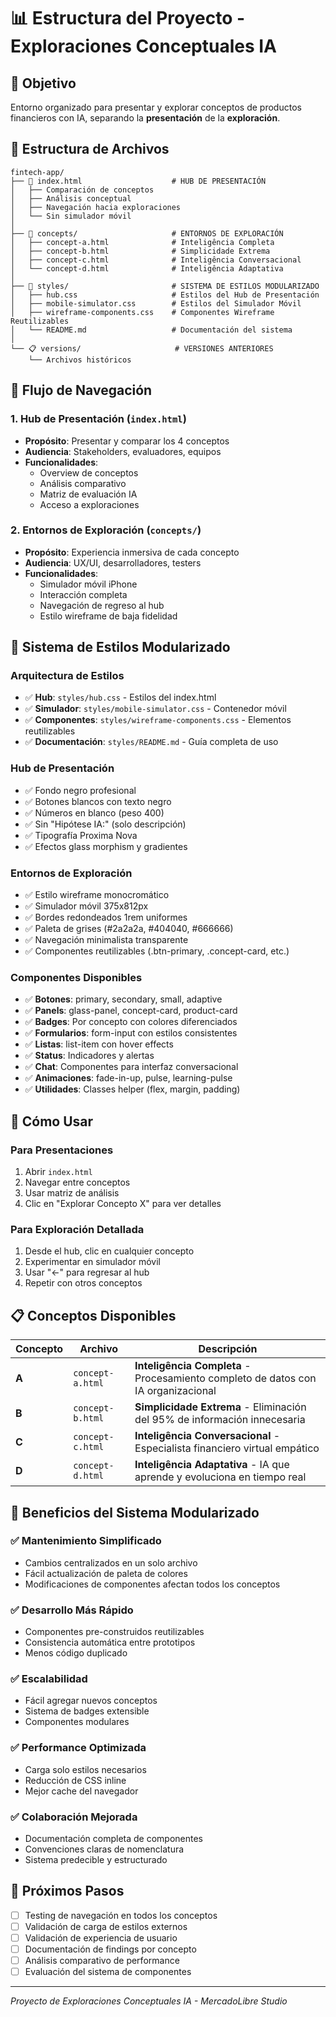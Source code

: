 # 📊 Estructura del Proyecto - Exploraciones Conceptuales IA

## 🎯 Objetivo
Entorno organizado para presentar y explorar conceptos de productos financieros con IA, separando la **presentación** de la **exploración**.

## 📁 Estructura de Archivos

```
fintech-app/
├── 🎯 index.html                    # HUB DE PRESENTACIÓN
│   ├── Comparación de conceptos
│   ├── Análisis conceptual
│   ├── Navegación hacia exploraciones
│   └── Sin simulador móvil
│
├── 📱 concepts/                     # ENTORNOS DE EXPLORACIÓN
│   ├── concept-a.html              # Inteligência Completa
│   ├── concept-b.html              # Simplicidade Extrema
│   ├── concept-c.html              # Inteligência Conversacional
│   └── concept-d.html              # Inteligência Adaptativa
│
├── 🎨 styles/                       # SISTEMA DE ESTILOS MODULARIZADO
│   ├── hub.css                     # Estilos del Hub de Presentación
│   ├── mobile-simulator.css        # Estilos del Simulador Móvil
│   ├── wireframe-components.css    # Componentes Wireframe Reutilizables
│   └── README.md                   # Documentación del sistema
│
└── 📋 versions/                     # VERSIONES ANTERIORES
    └── Archivos históricos
```

## 🔄 Flujo de Navegación

### 1. **Hub de Presentación** (`index.html`)
- **Propósito**: Presentar y comparar los 4 conceptos
- **Audiencia**: Stakeholders, evaluadores, equipos
- **Funcionalidades**:
  - Overview de conceptos
  - Análisis comparativo
  - Matriz de evaluación IA
  - Acceso a exploraciones

### 2. **Entornos de Exploración** (`concepts/`)
- **Propósito**: Experiencia inmersiva de cada concepto
- **Audiencia**: UX/UI, desarrolladores, testers
- **Funcionalidades**:
  - Simulador móvil iPhone
  - Interacción completa
  - Navegación de regreso al hub
  - Estilo wireframe de baja fidelidad

## 🎨 Sistema de Estilos Modularizado

### Arquitectura de Estilos
- ✅ **Hub**: `styles/hub.css` - Estilos del index.html
- ✅ **Simulador**: `styles/mobile-simulator.css` - Contenedor móvil
- ✅ **Componentes**: `styles/wireframe-components.css` - Elementos reutilizables
- ✅ **Documentación**: `styles/README.md` - Guía completa de uso

### Hub de Presentación
- ✅ Fondo negro profesional
- ✅ Botones blancos con texto negro
- ✅ Números en blanco (peso 400)
- ✅ Sin "Hipótese IA:" (solo descripción)
- ✅ Tipografía Proxima Nova
- ✅ Efectos glass morphism y gradientes

### Entornos de Exploración
- ✅ Estilo wireframe monocromático
- ✅ Simulador móvil 375x812px
- ✅ Bordes redondeados 1rem uniformes
- ✅ Paleta de grises (#2a2a2a, #404040, #666666)
- ✅ Navegación minimalista transparente
- ✅ Componentes reutilizables (.btn-primary, .concept-card, etc.)

### Componentes Disponibles
- ✅ **Botones**: primary, secondary, small, adaptive
- ✅ **Panels**: glass-panel, concept-card, product-card
- ✅ **Badges**: Por concepto con colores diferenciados
- ✅ **Formularios**: form-input con estilos consistentes
- ✅ **Listas**: list-item con hover effects
- ✅ **Status**: Indicadores y alertas
- ✅ **Chat**: Componentes para interfaz conversacional
- ✅ **Animaciones**: fade-in-up, pulse, learning-pulse
- ✅ **Utilidades**: Classes helper (flex, margin, padding)

## 🚀 Cómo Usar

### Para Presentaciones
1. Abrir `index.html`
2. Navegar entre conceptos
3. Usar matriz de análisis
4. Clic en "Explorar Concepto X" para ver detalles

### Para Exploración Detallada
1. Desde el hub, clic en cualquier concepto
2. Experimentar en simulador móvil
3. Usar "←" para regresar al hub
4. Repetir con otros conceptos

## 📋 Conceptos Disponibles

| Concepto | Archivo | Descripción |
|----------|---------|-------------|
| **A** | `concept-a.html` | **Inteligência Completa** - Procesamiento completo de datos con IA organizacional |
| **B** | `concept-b.html` | **Simplicidade Extrema** - Eliminación del 95% de información innecesaria |
| **C** | `concept-c.html` | **Inteligência Conversacional** - Especialista financiero virtual empático |
| **D** | `concept-d.html` | **Inteligência Adaptativa** - IA que aprende y evoluciona en tiempo real |

## 🚀 Beneficios del Sistema Modularizado

### ✅ **Mantenimiento Simplificado**
- Cambios centralizados en un solo archivo
- Fácil actualización de paleta de colores
- Modificaciones de componentes afectan todos los conceptos

### ✅ **Desarrollo Más Rápido** 
- Componentes pre-construidos reutilizables
- Consistencia automática entre prototipos
- Menos código duplicado

### ✅ **Escalabilidad**
- Fácil agregar nuevos conceptos
- Sistema de badges extensible
- Componentes modulares

### ✅ **Performance Optimizada**
- Carga solo estilos necesarios
- Reducción de CSS inline
- Mejor cache del navegador

### ✅ **Colaboración Mejorada**
- Documentación completa de componentes
- Convenciones claras de nomenclatura
- Sistema predecible y estructurado

## 🔧 Próximos Pasos

- [ ] Testing de navegación en todos los conceptos
- [ ] Validación de carga de estilos externos
- [ ] Validación de experiencia de usuario
- [ ] Documentación de findings por concepto
- [ ] Análisis comparativo de performance
- [ ] Evaluación del sistema de componentes

---
*Proyecto de Exploraciones Conceptuales IA - MercadoLibre Studio* 